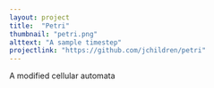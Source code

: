 ```yaml
---
layout: project
title:  "Petri"
thumbnail: "petri.png"
alttext: "A sample timestep"
projectlink: "https://github.com/jchildren/petri"
---
```


A modified cellular automata
